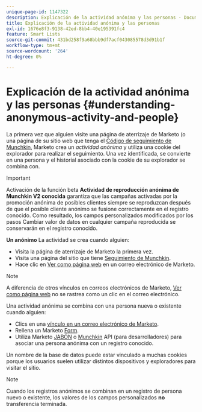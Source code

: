 ```yaml
---
unique-page-id: 1147322
description: Explicación de la actividad anónima y las personas - Documentos de Marketo - Documentación del producto
title: Explicación de la actividad anónima y las personas
exl-id: 1676e8f3-9138-42ed-8bb4-40e195391fc4
feature: Smart Lists
source-git-commit: 431bd258f9a68bbb9df7acf043085578d3d91b1f
workflow-type: tm+mt
source-wordcount: '264'
ht-degree: 0%

---
```


# Explicación de la actividad anónima y las personas {#understanding-anonymous-activity-and-people}

La primera vez que alguien visite una página de aterrizaje de Marketo (o una página de su sitio web que tenga el [Código de seguimiento de Munchkin](/help/marketo/product-docs/administration/additional-integrations/add-munchkin-tracking-code-to-your-website.md), Marketo crea un _actividad anónima_ y utiliza una cookie del explorador para realizar el seguimiento. Una vez identificada, se convierte en una persona y el historial asociado con la cookie de su explorador se combina con.

>[!IMPORTANT]
>
>Activación de la función beta **Actividad de reproducción anónima de Munchkin V2 conocida** garantiza que las campañas activadas por la promoción anónima de posibles clientes siempre se reproduzcan después de que el posible cliente anónimo se fusione correctamente en el registro conocido. Como resultado, los campos personalizados modificados por los pasos Cambiar valor de datos en cualquier campaña reproducida se conservarán en el registro conocido.

**Un anónimo** La actividad se crea cuando alguien:

* Visita la página de aterrizaje de Marketo la primera vez.
* Visita una página del sitio que tiene [Seguimiento de Munchkin](/help/marketo/product-docs/administration/additional-integrations/add-munchkin-tracking-code-to-your-website.md).
* Hace clic en [Ver como página web](/help/marketo/product-docs/email-marketing/general/functions-in-the-editor/add-a-view-as-web-page-link-to-an-email.md) en un correo electrónico de Marketo.

>[!NOTE]
>
>A diferencia de otros vínculos en correos electrónicos de Marketo, [Ver como página web](/help/marketo/product-docs/email-marketing/general/functions-in-the-editor/add-a-view-as-web-page-link-to-an-email.md) no se rastrea como un clic en el correo electrónico.

Una actividad anónima se combina con una persona nueva o existente cuando alguien:

* Clics en una [vínculo en un correo electrónico de Marketo](/help/marketo/product-docs/email-marketing/general/using-tokens/add-a-system-token-as-a-link-in-an-email.md).
* Rellena un Marketo [Form](/help/marketo/product-docs/demand-generation/forms/form-actions/embed-a-form-on-your-website.md).
* Utiliza Marketo [JABÓN](/help/marketo/product-docs/administration/additional-integrations/configuring-your-soap-api-settings.md) o [Munchkin](/help/marketo/product-docs/administration/additional-integrations/add-munchkin-tracking-code-to-your-website.md) API (para desarrolladores) para asociar una persona anónima con un registro conocido.

Un nombre de la base de datos puede estar vinculado a muchas cookies porque los usuarios suelen utilizar distintos dispositivos y exploradores para visitar el sitio.

>[!NOTE]
>
>Cuando los registros anónimos se combinan en un registro de persona nuevo o existente, los valores de los campos personalizados **no** transferencia terminada.
